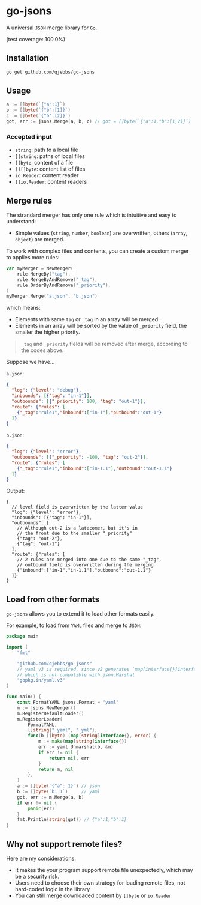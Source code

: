 # go-jsons

A universal `JSON` merge library for `Go`. 

(test coverage: 100.0%)

## Installation

```bash
go get github.com/qjebbs/go-jsons
```

## Usage

```go
a := []byte(`{"a":1}`)
b := []byte(`{"b":[1]}`)
c := []byte(`{"b":[2]}`)
got, err := jsons.Merge(a, b, c) // got = []byte(`{"a":1,"b":[1,2]}`)
```

### Accepted input

- `string`: path to a local file
- `[]string`: paths of local files
- `[]byte`: content of a file
- `[][]byte`: content list of files
- `io.Reader`: content reader
- `[]io.Reader`: content readers

## Merge rules

The strandard merger has only one rule which is intuitive and easy to understand:

- Simple values (`string`, `number`, `boolean`) are overwritten, others (`array`, `object`) are merged.

To work with complex files and contents, you can create a custom merger to applies more rules:

```go
var myMerger = NewMerger(
	rule.MergeBy("tag"),
	rule.MergeByAndRemove("_tag"),
	rule.OrderByAndRemove("_priority"),
)
myMerger.Merge("a.json", "b.json")
```

which means:

- Elements with same `tag` or `_tag` in an array will be merged.
- Elements in an array will be sorted by the value of `_priority` field, the smaller the higher priority.

> `_tag` and `_priority` fields will be removed after merge, according to the codes above.

Suppose we have...

`a.json`:

```json
{
  "log": {"level": "debug"},
  "inbounds": [{"tag": "in-1"}],
  "outbounds": [{"_priority": 100, "tag": "out-1"}],
  "route": {"rules": [
    {"_tag":"rule1","inbound":["in-1"],"outbound":"out-1"}
  ]}
}
```

`b.json`:

```json
{
  "log": {"level": "error"},
  "outbounds": [{"_priority": -100, "tag": "out-2"}],
  "route": {"rules": [
    {"_tag":"rule1","inbound":["in-1.1"],"outbound":"out-1.1"}
  ]}
}
```

Output:

```jsonc
{
  // level field is overwritten by the latter value
  "log": {"level": "error"},
  "inbounds": [{"tag": "in-1"}],
  "outbounds": [
    // Although out-2 is a latecomer, but it's in 
    // the front due to the smaller "_priority"
    {"tag": "out-2"},
    {"tag": "out-1"}
  ],
  "route": {"rules": [
    // 2 rules are merged into one due to the same "_tag",
    // outbound field is overwritten during the merging
    {"inbound":["in-1","in-1.1"],"outbound":"out-1.1"}
  ]}
}
```

## Load from other formats

`go-jsons` allows you to extend it to load other formats easily.

For example, to load from `YAML` files and merge to `JSON`:

```go
package main

import (
	"fmt"

	"github.com/qjebbs/go-jsons"
	// yaml v3 is required, since v2 generates `map[interface{}]interface{}`,
	// which is not compatible with json.Marshal
	"gopkg.in/yaml.v3"
)

func main() {
	const FormatYAML jsons.Format = "yaml"
	m := jsons.NewMerger()
	m.RegisterDefaultLoader()
	m.RegisterLoader(
		FormatYAML,
		[]string{".yaml", ".yml"},
		func(b []byte) (map[string]interface{}, error) {
			m := make(map[string]interface{})
			err := yaml.Unmarshal(b, &m)
			if err != nil {
				return nil, err
			}
			return m, nil
		},
	)
	a := []byte(`{"a": 1}`) // json
	b := []byte(`b: 1`)     // yaml
	got, err := m.Merge(a, b)
	if err != nil {
		panic(err)
	}
	fmt.Println(string(got)) // {"a":1,"b":1}
}
```

## Why not support remote files?

Here are my considerations:

- It makes the your program support remote file unexpectedly, which may be a security risk.
- Users need to choose their own strategy for loading remote files, not hard-coded logic in the library
- You can still merge downloaded content by `[]byte` or `io.Reader`
